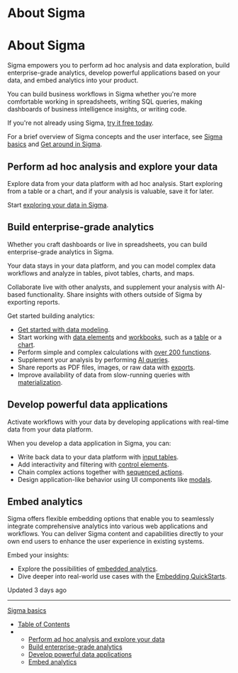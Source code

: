 # About Sigma

# About Sigma

Sigma empowers you to perform ad hoc analysis and data exploration, build enterprise-grade analytics, develop powerful applications based on your data, and embed analytics into your product.

You can build business workflows in Sigma whether you're more comfortable working in spreadsheets, writing SQL queries, making dashboards of business intelligence insights, or writing code.

If you're not already using Sigma, [try it free today](https://www.sigmacomputing.com/go/free-trial).

For a brief overview of Sigma concepts and the user interface, see [Sigma basics](/docs/sigma-basics) and [Get around in Sigma](/docs/get-around-in-sigma).

## Perform ad hoc analysis and explore your data

Explore data from your data platform with ad hoc analysis. Start exploring from a table or a chart, and if your analysis is valuable, save it for later.

Start [exploring your data in Sigma](/docs/ad-hoc-data-explorations).

## Build enterprise-grade analytics

Whether you craft dashboards or live in spreadsheets, you can build enterprise-grade analytics in Sigma.

Your data stays in your data platform, and you can model complex data workflows and analyze in tables, pivot tables, charts, and maps.

Collaborate live with other analysts, and supplement your analysis with AI-based functionality. Share insights with others outside of Sigma by exporting reports.

Get started building analytics:

* [Get started with data modeling](/docs/get-started-with-data-modeling).
* Start working with [data elements](/docs/create-a-data-element) and [workbooks](/docs/workbooks-overview), such as a [table](/docs/create-and-manage-tables) or a [chart](/docs/intro-to-visualizations).
* Perform simple and complex calculations with [over 200 functions](/docs/function-index).
* Supplement your analysis by performing [AI queries](/docs/perform-ai-queries).
* Share reports as PDF files, images, or raw data with [exports](/docs/send-or-schedule-workbook-exports).
* Improve availability of data from slow-running queries with [materialization](/docs/materialization).

## Develop powerful data applications

Activate workflows with your data by developing applications with real-time data from your data platform.

When you develop a data application in Sigma, you can:

* Write back data to your data platform with [input tables](/docs/intro-to-input-tables).
* Add interactivity and filtering with [control elements](/docs/intro-to-control-elements).
* Chain complex actions together with [sequenced actions](/docs/intro-to-actions).
* Design application-like behavior using UI components like [modals](/docs/add-a-modal-to-a-workbook).

## Embed analytics

Sigma offers flexible embedding options that enable you to seamlessly integrate comprehensive analytics into various web applications and workflows. You can deliver Sigma content and capabilities directly to your own end users to enhance the user experience in existing systems.

Embed your insights:

* Explore the possibilities of [embedded analytics](/docs/intro-to-embedded-analytics).
* Dive deeper into real-world use cases with the [Embedding QuickStarts](https://quickstarts.sigmacomputing.com/?cat=embedding).

Updated 3 days ago

---

[Sigma basics](/docs/sigma-basics)

* [Table of Contents](#)
* + [Perform ad hoc analysis and explore your data](#perform-ad-hoc-analysis-and-explore-your-data)
  + [Build enterprise-grade analytics](#build-enterprise-grade-analytics)
  + [Develop powerful data applications](#develop-powerful-data-applications)
  + [Embed analytics](#embed-analytics)